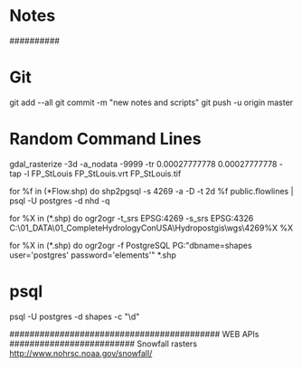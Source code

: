 # Notes
##########
# Git
git add --all
git commit -m "new notes and scripts"
git push -u origin master

# Random Command Lines

gdal_rasterize -3d -a_nodata -9999 -tr 0.00027777778 0.00027777778 -tap -l FP_StLouis FP_StLouis.vrt FP_StLouis.tif

for %f in (*Flow.shp) do shp2pgsql -s 4269 -a -D -t 2d %f public.flowlines | psql -U postgres -d nhd -q

for %X in (*.shp) do ogr2ogr -t_srs EPSG:4269 -s_srs EPSG:4326 C:\01_DATA\01_CompleteHydrologyConUSA\Hydropostgis\wgs\4269\%X %X

for %X in (*.shp) do ogr2ogr -f PostgreSQL PG:"dbname=shapes user='postgres' password='elements'" *.shp


# psql

psql -U postgres -d shapes -c "\d"

##########################################
WEB APIs
#########################
Snowfall rasters
http://www.nohrsc.noaa.gov/snowfall/
